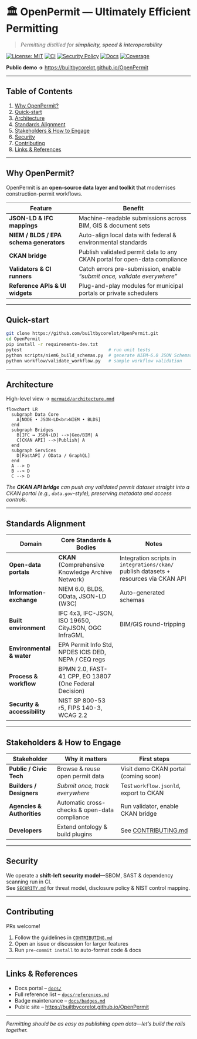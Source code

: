 # 🏛️ OpenPermit — Ultimately Efficient Permitting
> *Permitting distilled for **simplicity, speed & interoperability***

[![License: MIT](https://img.shields.io/badge/license-MIT-green.svg)](LICENSE)
[![CI](https://github.com/builtbycorelot/OpenPermit/actions/workflows/ci.yml/badge.svg)](./.github/workflows/ci.yml)
[![Security Policy](https://img.shields.io/badge/security-policy-blue.svg)](SECURITY.md)
[![Docs](https://img.shields.io/badge/docs-online-blue.svg)](docs/)
[![Coverage](https://img.shields.io/badge/coverage-unknown-lightgrey.svg)](docs/badges.md#coverage)

**Public demo →** <https://builtbycorelot.github.io/OpenPermit>

---

## Table of Contents
1. [Why OpenPermit?](#why-openpermit)
2. [Quick-start](#quick-start)
3. [Architecture](#architecture)
4. [Standards Alignment](#standards-alignment)
5. [Stakeholders & How to Engage](#stakeholders--how-to-engage)
6. [Security](#security)
7. [Contributing](#contributing)
8. [Links & References](#links--references)

---

## Why OpenPermit?
OpenPermit is an **open-source data layer and toolkit** that modernises construction-permit workflows.

| Feature                                         | Benefit                                                                      |
| ----------------------------------------------- | --------------------------------------------------------------------------- |
| **JSON-LD & IFC mappings**                      | Machine-readable submissions across BIM, GIS & document sets                |
| **NIEM / BLDS / EPA schema generators**         | Auto-align local data with federal & environmental standards                |
| **CKAN bridge**                                 | Publish validated permit data to any CKAN portal for open-data compliance   |
| **Validators & CI runners**                     | Catch errors pre-submission, enable *“submit once, validate everywhere”*    |
| **Reference APIs & UI widgets**                 | Plug-and-play modules for municipal portals or private schedulers           |

---

## Quick-start
```bash
git clone https://github.com/builtbycorelot/OpenPermit.git
cd OpenPermit
pip install -r requirements-dev.txt
pytest                                 # run unit tests
python scripts/niem6_build_schemas.py  # generate NIEM-6.0 JSON Schemas
python workflow/validate_workflow.py   # sample workflow validation
```

---

## Architecture
High-level view → [`mermaid/architecture.mmd`](mermaid/architecture.mmd)

```mermaid
flowchart LR
  subgraph Data Core
    A[NODE • JSON-LD<br>NIEM • BLDS]
  end
  subgraph Bridges
    B[IFC ↔ JSON-LD] -->|Geo/BIM| A
    C[CKAN API] -->|Publish| A
  end
  subgraph Services
    D[FastAPI / OData / GraphQL]
  end
  A --> D
  B --> D
  C --> D
```

*The **CKAN API bridge** can push any validated permit dataset straight into a CKAN portal (e.g., `data.gov`-style), preserving metadata and access controls.*

---

## Standards Alignment
| Domain | Core Standards & Bodies | Notes |
| ------ | ----------------------- | ----- |
| **Open-data portals** | **CKAN** (Comprehensive Knowledge Archive Network) | Integration scripts in `integrations/ckan/` publish datasets + resources via CKAN API |
| **Information-exchange** | NIEM 6.0, BLDS, OData, JSON-LD (W3C) | Auto-generated schemas |
| **Built environment** | IFC 4x3, IFC-JSON, ISO 19650, CityJSON, OGC InfraGML | BIM/GIS round-tripping |
| **Environmental & water** | EPA Permit Info Std, NPDES ICIS DED, NEPA / CEQ regs | |
| **Process & workflow** | BPMN 2.0, FAST-41 CPP, EO 13807 (One Federal Decision) | |
| **Security & accessibility** | NIST SP 800-53 r5, FIPS 140-3, WCAG 2.2 | |

---

## Stakeholders & How to Engage

| Stakeholder | Why it matters | First steps |
| ----------- | -------------- | ----------- |
| **Public / Civic Tech** | Browse & reuse open permit data | Visit demo CKAN portal (coming soon) |
| **Builders / Designers** | *Submit once, track everywhere* | Test `workflow.jsonld`, export to CKAN |
| **Agencies & Authorities** | Automatic cross-checks & open-data compliance | Run validator, enable CKAN bridge |
| **Developers** | Extend ontology & build plugins | See [CONTRIBUTING.md](CONTRIBUTING.md) |

---

## Security
We operate a **shift-left security model**—SBOM, SAST & dependency scanning run in CI.  
See [`SECURITY.md`](SECURITY.md) for threat model, disclosure policy & NIST control mapping.

---

## Contributing
PRs welcome!  
1. Follow the guidelines in [`CONTRIBUTING.md`](CONTRIBUTING.md)  
2. Open an issue or discussion for larger features  
3. Run `pre-commit install` to auto-format code & docs

---

## Links & References
* Docs portal – [`docs/`](docs/)
* Full reference list – [`docs/references.md`](docs/references.md)
* Badge maintenance – [`docs/badges.md`](docs/badges.md)
* Public site – <https://builtbycorelot.github.io/OpenPermit>

---

*Permitting should be as easy as publishing open data—let’s build the rails together.*
